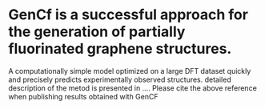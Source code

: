 # GenCf is a successful approach for the generation of partially fluorinated graphene structures.
A computationally simple model optimized on a large DFT dataset quickly and precisely  predicts experimentally observed structures.
detailed description of the metod is presented in .... 
Please cite the above reference when publishing results obtained with GenCF
